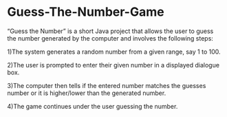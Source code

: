 # Guess-The-Number-Game
“Guess the Number” is a short Java project that allows the user to guess the number generated by the computer and involves the following steps:

1)The system generates a random number from a given range, say 1 to 100.

2)The user is prompted to enter their given number in a displayed dialogue box.

3)The computer then tells if the entered number matches the guesses number or it is higher/lower than the generated number.

4)The game continues under the user guessing the number.
